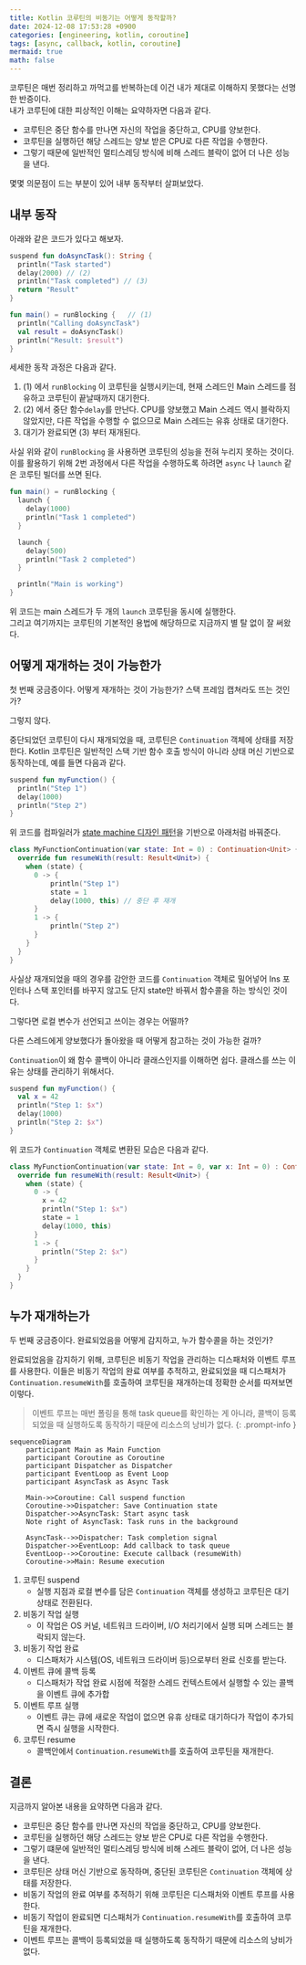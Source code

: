 ```yaml
---
title: Kotlin 코루틴의 비동기는 어떻게 동작할까?
date: 2024-12-08 17:53:28 +0900
categories: [engineering, kotlin, coroutine]
tags: [async, callback, kotlin, coroutine]
mermaid: true
math: false
---
```


코루틴은 매번 정리하고 까먹고를 반복하는데 이건 내가 제대로 이해하지 못했다는 선명한 반증이다.   
내가 코루틴에 대한 피상적인 이해는 요약하자면 다음과 같다.

- 코루틴은 중단 함수를 만나면 자신의 작업을 중단하고, CPU를 양보한다.
- 코루틴을 실행하던 해당 스레드는 양보 받은 CPU로 다른 작업을 수행한다.
- 그렇기 때문에 일반적인 멀티스레딩 방식에 비해 스레드 블락이 없어 더 나은 성능을 낸다.

몇몇 의문점이 드는 부분이 있어 내부 동작부터 살펴보았다.

## 내부 동작

아래와 같은 코드가 있다고 해보자.

```kotlin
suspend fun doAsyncTask(): String {
  println("Task started")
  delay(2000) // (2)
  println("Task completed") // (3)
  return "Result"
}

fun main() = runBlocking {   // (1)
  println("Calling doAsyncTask")
  val result = doAsyncTask()
  println("Result: $result")
}
```

세세한 동작 과정은 다음과 같다.

1. (1) 에서 `runBlocking` 이 코루틴을 실행시키는데, 현재 스레드인 Main 스레드를 점유하고 코루틴이 끝날때까지 대기한다.
2. (2) 에서 중단 함수`delay`를 만난다. CPU를 양보했고 Main 스레드 역시 블락하지 않았지만, 다른 작업을 수행할 수 없으므로 Main 스레드는 유휴 상태로 대기한다.
3. 대기가 완료되면 (3) 부터 재개된다.

사실 위와 같이 `runBlocking` 을 사용하면 코루틴의 성능을 전혀 누리지 못하는 것이다.
이를 활용하기 위해 2번 과정에서 다른 작업을 수행하도록 하려면 `async` 나 `launch` 같은 코루틴 빌더를 쓰면 된다.

```kotlin
fun main() = runBlocking {
  launch {
    delay(1000)
    println("Task 1 completed")
  }

  launch {
    delay(500)
    println("Task 2 completed")
  }

  println("Main is working")
}
```

위 코드는 main 스레드가 두 개의 `launch` 코루틴을 동시에 실행한다.  
그리고 여기까지는 코루틴의 기본적인 용법에 해당하므로 지금까지 별 탈 없이 잘 써왔다.

## 어떻게 재개하는 것이 가능한가

첫 번째 궁금증이다. 어떻게 재개하는 것이 가능한가? 스택 프레임 캡쳐라도 뜨는 것인가?

그렇지 않다.

중단되었던 코루틴이 다시 재개되었을 때, 코루틴은 `Continuation` 객체에 상태를 저장한다.
Kotlin 코루틴은 일반적인 스택 기반 함수 호출 방식이 아니라 상태 머신 기반으로 동작하는데, 예를 들면 다음과 같다.

```kotlin
suspend fun myFunction() {
  println("Step 1")
  delay(1000)
  println("Step 2")
}
```

위 코드를 컴파일러가 [state machine 디자인 패턴](https://refactoring.guru/design-patterns/state)을 기반으로 아래처럼 바꿔준다.

```kotlin
class MyFunctionContinuation(var state: Int = 0) : Continuation<Unit> {
  override fun resumeWith(result: Result<Unit>) {
    when (state) {
      0 -> {
          println("Step 1")
          state = 1
          delay(1000, this) // 중단 후 재개
      }
      1 -> {
          println("Step 2")
      }
    }
  }
}
```

사실상 재개되었을 때의 경우를 감안한 코드를 `Continuation` 객체로 밀어넣어
Ins 포인터나 스택 포인터를 바꾸지 않고도 단지 state만 바꿔서 함수콜을 하는 방식인 것이다.

그렇다면 로컬 변수가 선언되고 쓰이는 경우는 어떨까?

다른 스레드에게 양보했다가 돌아왔을 때 어떻게 참고하는 것이 가능한 걸까?


`Continuation`이 왜 함수 콜백이 아니라 클래스인지를 이해하면 쉽다. 클래스를 쓰는 이유는 상태를 관리하기 위해서다.

```kotlin
suspend fun myFunction() {
  val x = 42
  println("Step 1: $x")
  delay(1000)
  println("Step 2: $x")
}
```

위 코드가 `Continuation` 객체로 변환된 모습은 다음과 같다.

```kotlin
class MyFunctionContinuation(var state: Int = 0, var x: Int = 0) : Continuation<Unit> {
  override fun resumeWith(result: Result<Unit>) {
    when (state) {
      0 -> {
        x = 42
        println("Step 1: $x")
        state = 1
        delay(1000, this)
      }
      1 -> {
        println("Step 2: $x")
      }
    }
  }
}
```

## 누가 재개하는가

두 번째 궁금증이다. 완료되었음을 어떻게 감지하고, 누가 함수콜을 하는 것인가?

완료되었음을 감지하기 위해, 코루틴은 비동기 작업을 관리하는 디스패처와 이벤트 루프를 사용한다.
이들은 비동기 작업의 완료 여부를 추적하고, 완료되었을 때 디스패처가 `Continuation.resumeWith`를 호출하여 코루틴을 재개하는데 정확한 순서를 따져보면 이렇다.


> 이벤트 루프는 매번 폴링을 통해 task queue를 확인하는 게 아니라, 콜백이 등록되었을 때 실행하도록 동작하기 때문에 리소스의 낭비가 없다.
{: .prompt-info }

```mermaid
sequenceDiagram
    participant Main as Main Function
    participant Coroutine as Coroutine
    participant Dispatcher as Dispatcher
    participant EventLoop as Event Loop
    participant AsyncTask as Async Task

    Main->>Coroutine: Call suspend function
    Coroutine->>Dispatcher: Save Continuation state
    Dispatcher->>AsyncTask: Start async task
    Note right of AsyncTask: Task runs in the background

    AsyncTask-->>Dispatcher: Task completion signal
    Dispatcher->>EventLoop: Add callback to task queue
    EventLoop-->>Coroutine: Execute callback (resumeWith)
    Coroutine->>Main: Resume execution
```


1. 코루틴 suspend 
   - 실행 지점과 로컬 변수를 담은 `Continuation` 객체를 생성하고 코루틴은 대기 상태로 전환된다.
2. 비동기 작업 실행
   - 이 작업은 OS 커널, 네트워크 드라이버, I/O 처리기에서 실행 되며 스레드는 블락되지 않는다. 
3. 비동기 작업 완료
   - 디스패처가 시스템(OS, 네트워크 드라이버 등)으로부터 완료 신호를 받는다.
4. 이벤트 큐에 콜백 등록
   - 디스패처가 작업 완료 시점에 적절한 스레드 컨텍스트에서 실행할 수 있는 콜백을 이벤트 큐에 추가합 
5. 이벤트 루프 실행
   - 이벤트 큐는 큐에 새로운 작업이 없으면 유휴 상태로 대기하다가 작업이 추가되면 즉시 실행을 시작한다.
6. 코루틴 resume
   - 콜백안에서 `Continuation.resumeWith`를 호출하여 코루틴을 재개한다.

## 결론

지금까지 알아본 내용을 요약하면 다음과 같다.

- 코루틴은 중단 함수를 만나면 자신의 작업을 중단하고, CPU를 양보한다.
- 코루틴을 실행하던 해당 스레드는 양보 받은 CPU로 다른 작업을 수행한다.
- 그렇기 떄문에 일반적인 멀티스레딩 방식에 비해 스레드 블락이 없어, 더 나은 성능을 낸다.
- 코루틴은 상태 머신 기반으로 동작하며, 중단된 코루틴은 `Continuation` 객체에 상태를 저장한다.
- 비동기 작업의 완료 여부를 추적하기 위해 코루틴은 디스패처와 이벤트 루프를 사용한다.
- 비동기 작업이 완료되면 디스패처가 `Continuation.resumeWith`를 호출하여 코루틴을 재개한다.
- 이벤트 루프는 콜백이 등록되었을 때 실행하도록 동작하기 때문에 리소스의 낭비가 없다.
